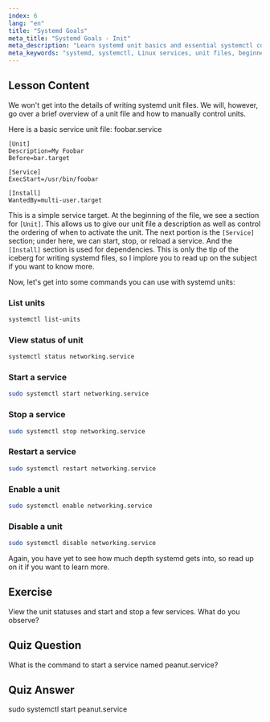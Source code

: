 ```yaml
---
index: 6
lang: "en"
title: "Systemd Goals"
meta_title: "Systemd Goals - Init"
meta_description: "Learn systemd unit basics and essential systemctl commands. Understand how to manage services, view statuses, and enable units in Linux. Start your journey!"
meta_keywords: "systemd, systemctl, Linux services, unit files, beginner, tutorial, guide, Linux commands"
---
```


## Lesson Content

We won't get into the details of writing systemd unit files. We will, however, go over a brief overview of a unit file and how to manually control units.

Here is a basic service unit file: foobar.service

```
[Unit]
Description=My Foobar
Before=bar.target

[Service]
ExecStart=/usr/bin/foobar

[Install]
WantedBy=multi-user.target
```

This is a simple service target. At the beginning of the file, we see a section for `[Unit]`. This allows us to give our unit file a description as well as control the ordering of when to activate the unit. The next portion is the `[Service]` section; under here, we can start, stop, or reload a service. And the `[Install]` section is used for dependencies. This is only the tip of the iceberg for writing systemd files, so I implore you to read up on the subject if you want to know more.

Now, let's get into some commands you can use with systemd units:

### List units

```bash
systemctl list-units
```

### View status of unit

```bash
systemctl status networking.service
```

### Start a service

```bash
sudo systemctl start networking.service
```

### Stop a service

```bash
sudo systemctl stop networking.service
```

### Restart a service

```bash
sudo systemctl restart networking.service
```

### Enable a unit

```bash
sudo systemctl enable networking.service
```

### Disable a unit

```bash
sudo systemctl disable networking.service
```

Again, you have yet to see how much depth systemd gets into, so read up on it if you want to learn more.

## Exercise

View the unit statuses and start and stop a few services. What do you observe?

## Quiz Question

What is the command to start a service named peanut.service?

## Quiz Answer

sudo systemctl start peanut.service
